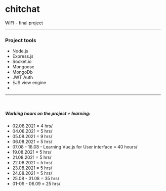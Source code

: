 # chitchat

WIFI - final project<br/>
<hr/>
<h3>Project tools</h3>
<ul>
<li>Node.js</li>
<li>Express.js</li>
<li>Socket.io</li>
<li>Mongoose</li>
<li>MongoDb</li>
<li>JWT Auth</li>
<li>EJS view engine</li>
<li></li>
</ul>

<hr/><br>
<h5>Working hours on the project + learning:</h5>
<ul>
<li>02.08.2021 = 4 hrs/ </li>  
<li>04.08.2021 = 5 hrs/ </li>  
<li>05.08.2021 = 9 hrs/ </li>  
<li>06.08.2021 = 5 hrs/ </li>  
<li>07.08 - 18.08  - Learning Vue.js for User interface = 40 hours/ </li>  
<li>19.08.2021 =  5 hrs/ </li>  
<li>21.08.2021 = 5 hrs/ </li>  
<li>22.08.2021 = 5 hrs/ </li>  
<li>23.08.2021 = 5 hrs/  </li> 
<li>24.08.2021 = 5 hrs/ </li>  
<li>25.08 - 31.08 = 35 hrs/</li>    
<li>01-09 - 06.09 = 25 hrs/ </li>   
</ul>